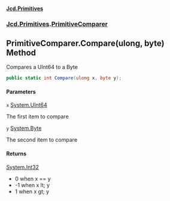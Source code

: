 #### [Jcd.Primitives](index.md 'index')
### [Jcd.Primitives](Jcd.Primitives.md 'Jcd.Primitives').[PrimitiveComparer](Jcd.Primitives.PrimitiveComparer.md 'Jcd.Primitives.PrimitiveComparer')

## PrimitiveComparer.Compare(ulong, byte) Method

Compares a UInt64 to a Byte

```csharp
public static int Compare(ulong x, byte y);
```
#### Parameters

<a name='Jcd.Primitives.PrimitiveComparer.Compare(ulong,byte).x'></a>

`x` [System.UInt64](https://docs.microsoft.com/en-us/dotnet/api/System.UInt64 'System.UInt64')

The first item to compare

<a name='Jcd.Primitives.PrimitiveComparer.Compare(ulong,byte).y'></a>

`y` [System.Byte](https://docs.microsoft.com/en-us/dotnet/api/System.Byte 'System.Byte')

The second item to compare

#### Returns
[System.Int32](https://docs.microsoft.com/en-us/dotnet/api/System.Int32 'System.Int32')  
*  0 when x == y  
* -1 when x lt; y  
*  1 when x gt; y